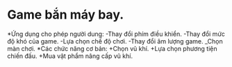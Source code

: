 ﻿# Game bắn máy bay.
*Ứng dụng cho phép người dung:
-Thay đổi phím điều khiển.
-Thay đổi mức độ khó của game.
-Lựa chọn chế độ chơi.
-Thay đổi âm lượng game.
_Chọn màn chơi.
*Các chức năng cơ bản:
+Chọn vũ khí.
+Lựa chọn phương tiện chiến đấu.
+Mua vật phẩm nâng cấp vũ khí.